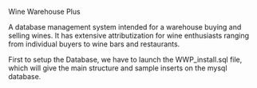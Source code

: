 Wine Warehouse Plus

A database management system intended for a warehouse buying and selling wines. It has extensive attributization for wine enthusiasts ranging from individual buyers to wine bars and restaurants.

First to setup the Database, we have to launch the WWP_install.sql file, which will give the main structure and sample inserts on the mysql database.